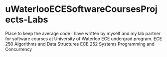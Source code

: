 # uWaterlooECESoftwareCoursesProjects-Labs
Place to keep the average code I have written by myself and my lab partner for software courses at University of Waterloo ECE undergrad program. 
ECE 250 Algorithms and Data Structures
ECE 252 Systems Programming and Concurrency
